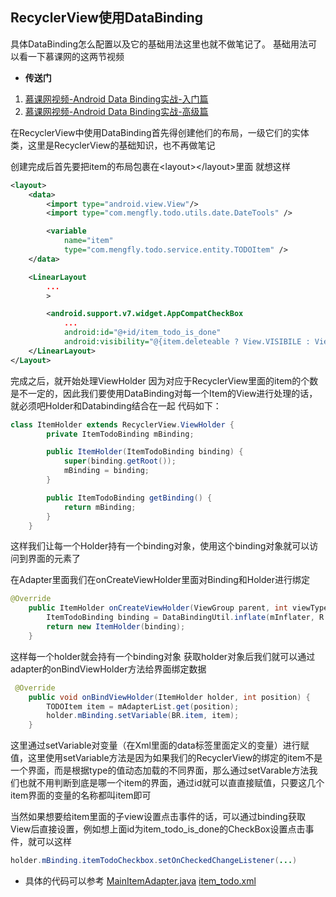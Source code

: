 ## RecyclerView使用DataBinding
 具体DataBinding怎么配置以及它的基础用法这里也就不做笔记了。
基础用法可以看一下慕课网的这两节视频
 + **传送门**
  1. [慕课网视频-Android Data Binding实战-入门篇](http://www.imooc.com/learn/719)
  2. [慕课网视频-Android Data Binding实战-高级篇](http://www.imooc.com/learn/720)

在RecyclerView中使用DataBinding首先得创建他们的布局，一级它们的实体类，这里是RecyclerView的基础知识，也不再做笔记

创建完成后首先要把item的布局包裹在\<layout\>\</layout\>里面
就想这样
```xml
<layout>
 	<data>
        <import type="android.view.View"/>
        <import type="com.mengfly.todo.utils.date.DateTools" />

        <variable
            name="item"
            type="com.mengfly.todo.service.entity.TODOItem" />
    </data>

    <LinearLayout
        ...
        >

        <android.support.v7.widget.AppCompatCheckBox
            ...
            android:id="@+id/item_todo_is_done"
            android:visibility="@{item.deleteable ? View.VISIBILE : View.GONE}" />
    </LinearLayout>
</Layout>
```
完成之后，就开始处理ViewHolder
因为对应于RecyclerView里面的item的个数是不一定的，因此我们要使用DataBinding对每一个Item的View进行处理的话，就必须吧Holder和Databinding结合在一起
代码如下：
```java
class ItemHolder extends RecyclerView.ViewHolder {
        private ItemTodoBinding mBinding;

        public ItemHolder(ItemTodoBinding binding) {
            super(binding.getRoot());
            mBinding = binding;
        }

        public ItemTodoBinding getBinding() {
            return mBinding;
        }
    }
```
这样我们让每一个Holder持有一个binding对象，使用这个binding对象就可以访问到界面的元素了

在Adapter里面我们在onCreateViewHolder里面对Binding和Holder进行绑定
```java
@Override
    public ItemHolder onCreateViewHolder(ViewGroup parent, int viewType) {
        ItemTodoBinding binding = DataBindingUtil.inflate(mInflater, R.layout.item_todo, parent, false);
        return new ItemHolder(binding);
    }
```
这样每一个holder就会持有一个binding对象
获取holder对象后我们就可以通过adapter的onBindViewHolder方法给界面绑定数据
```java
 @Override
    public void onBindViewHolder(ItemHolder holder, int position) {
        TODOItem item = mAdapterList.get(position);
        holder.mBinding.setVariable(BR.item, item);
    }
```
这里通过setVariable对变量（在Xml里面的data标签里面定义的变量）进行赋值，这里使用setVariable方法是因为如果我们的RecyclerView的绑定的item不是一个界面，而是根据type的值动态加载的不同界面，那么通过setVarable方法我们也就不用判断到底是哪一个item的界面，通过id就可以直直接赋值，只要这几个item界面的变量的名称都叫item即可

当然如果想要给item里面的子view设置点击事件的话，可以通过binding获取View后直接设置，例如想上面id为item_todo_is_done的CheckBox设置点击事件，就可以这样
```java
holder.mBinding.itemTodoCheckbox.setOnCheckedChangeListener(...)
```

+ 具体的代码可以参考
 [MainItemAdapter.java](https://github.com/MengFly/todo/blob/master/app/src/main/java/com/mengfly/todo/utils/adapter/MainItemAdapter.java)
 [item_todo.xml](https://github.com/MengFly/todo/blob/master/app/src/main/res/layout/item_todo.xml)

